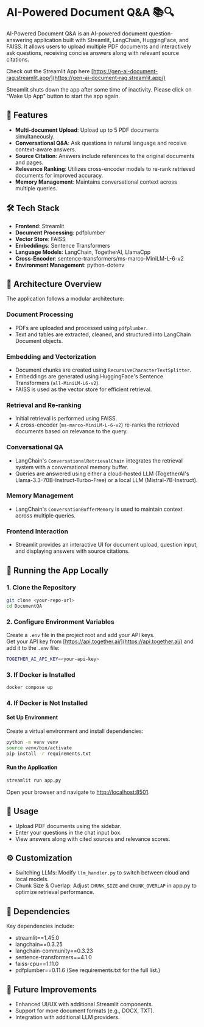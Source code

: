 # AI-Powered Document Q&A 📚🔍

AI-Powered Document Q&A is an AI-powered document question-answering application built with Streamlit, LangChain, HuggingFace, and FAISS. It allows users to upload multiple PDF documents and interactively ask questions, receiving concise answers along with relevant source citations.

Check out the Streamlit App here [https://gen-ai-document-rag.streamlit.app/](https://gen-ai-document-rag.streamlit.app/)

Streamlit shuts down the app after some time of inactivity. Please click on "Wake Up App" button to start the app again.

## 🚀 Features

- **Multi-document Upload**: Upload up to 5 PDF documents simultaneously.
- **Conversational Q&A**: Ask questions in natural language and receive context-aware answers.
- **Source Citation**: Answers include references to the original documents and pages.
- **Relevance Ranking**: Utilizes cross-encoder models to re-rank retrieved documents for improved accuracy.
- **Memory Management**: Maintains conversational context across multiple queries.

## 🛠️ Tech Stack

- **Frontend**: Streamlit
- **Document Processing**: pdfplumber
- **Vector Store**: FAISS
- **Embeddings**: Sentence Transformers
- **Language Models**: LangChain, TogetherAI, LlamaCpp
- **Cross-Encoder**: sentence-transformers/ms-marco-MiniLM-L-6-v2
- **Environment Management**: python-dotenv

## 🧩 Architecture Overview

The application follows a modular architecture:

### Document Processing

- PDFs are uploaded and processed using `pdfplumber`.
- Text and tables are extracted, cleaned, and structured into LangChain Document objects.

### Embedding and Vectorization

- Document chunks are created using `RecursiveCharacterTextSplitter`.
- Embeddings are generated using HuggingFace's Sentence Transformers (`all-MiniLM-L6-v2`).
- FAISS is used as the vector store for efficient retrieval.

### Retrieval and Re-ranking

- Initial retrieval is performed using FAISS.
- A cross-encoder (`ms-marco-MiniLM-L-6-v2`) re-ranks the retrieved documents based on relevance to the query.

### Conversational QA

- LangChain's `ConversationalRetrievalChain` integrates the retrieval system with a conversational memory buffer.
- Queries are answered using either a cloud-hosted LLM (TogetherAI's Llama-3.3-70B-Instruct-Turbo-Free) or a local LLM (Mistral-7B-Instruct).

### Memory Management

- LangChain's `ConversationBufferMemory` is used to maintain context across multiple queries.

### Frontend Interaction

- Streamlit provides an interactive UI for document upload, question input, and displaying answers with source citations.

## 🚦 Running the App Locally

### 1. Clone the Repository

```bash
git clone <your-repo-url>
cd DocumentQA
```

### 2. Configure Environment Variables

Create a `.env` file in the project root and add your API keys.  
Get your API key from [https://api.together.ai/](https://api.together.ai/) and add it to the `.env` file:

```bash
TOGETHER_AI_API_KEY=<your-api-key>
```

### 3. If Docker is Installed

```bash
docker compose up
```

### 4. If Docker is Not Installed

#### Set Up Environment

Create a virtual environment and install dependencies:

```bash
python -m venv venv
source venv/bin/activate
pip install -r requirements.txt
```

#### Run the Application

```bash
streamlit run app.py
```

Open your browser and navigate to <http://localhost:8501>.

## 📌 Usage

- Upload PDF documents using the sidebar.
- Enter your questions in the chat input box.
- View answers along with cited sources and relevance scores.

## ⚙️ Customization

- Switching LLMs: Modify `llm_handler.py` to switch between cloud and local models.
- Chunk Size & Overlap: Adjust `CHUNK_SIZE` and `CHUNK_OVERLAP` in app.py to optimize retrieval performance.

## 📖 Dependencies

Key dependencies include:

- streamlit==1.45.0
- langchain==0.3.25
- langchain-community==0.3.23
- sentence-transformers==4.1.0
- faiss-cpu==1.11.0
- pdfplumber==0.11.6
(See requirements.txt for the full list.)

## 🚧 Future Improvements

- Enhanced UI/UX with additional Streamlit components.
- Support for more document formats (e.g., DOCX, TXT).
- Integration with additional LLM providers.

